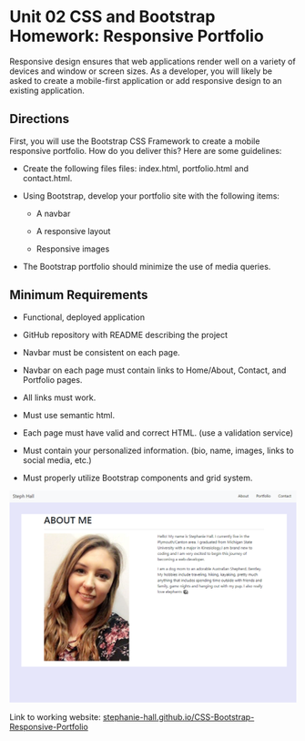 # Unit 02 CSS and Bootstrap Homework: Responsive Portfolio

Responsive design ensures that web applications render well on a variety of devices and window or screen sizes. As a developer, you will likely be asked to create a mobile-first application or add responsive design to an existing application.

## Directions


First, you will use the Bootstrap CSS Framework to create a mobile responsive portfolio. How do you deliver this? Here are some guidelines:


* Create the following files files: index.html, portfolio.html and contact.html.

* Using Bootstrap, develop your portfolio site with the following items:

    * A navbar

    * A responsive layout

    * Responsive images

* The Bootstrap portfolio should minimize the use of media queries.

## Minimum Requirements


* Functional, deployed application

* GitHub repository with README describing the project

* Navbar must be consistent on each page.

* Navbar on each page must contain links to Home/About, Contact, and Portfolio pages.

* All links must work.

* Must use semantic html.

* Each page must have valid and correct HTML. (use a validation service)

* Must contain your personalized information. (bio, name, images, links to social media, etc.)

* Must properly utilize Bootstrap components and grid system.

![Screenshot of index.html](assets\Images\Capture.PNG)

Link to working website: [stephanie-hall.github.io/CSS-Bootstrap-Responsive-Portfolio](https://stephanie-hall.github.io/CSS-Bootstrap-Responsive-Portfolio/)
